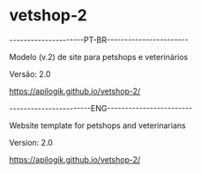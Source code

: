 # vetshop-2
---------------------PT-BR-----------------------

Modelo (v.2) de site para petshops e veterinários

Versão: 2.0

https://apilogik.github.io/vetshop-2/


-----------------------ENG------------------------

Website template for petshops and veterinarians

Version: 2.0

https://apilogik.github.io/vetshop-2/

